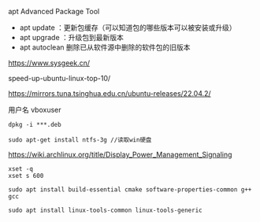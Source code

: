 
apt Advanced Package Tool
* apt update ：更新包缓存（可以知道包的哪些版本可以被安装或升级）
* apt upgrade ：升级包到最新版本
* apt autoclean 删除已从软件源中删除的软件包的旧版本

https://www.sysgeek.cn/

speed-up-ubuntu-linux-top-10/

https://mirrors.tuna.tsinghua.edu.cn/ubuntu-releases/22.04.2/

用户名
vboxuser


```
dpkg -i ***.deb 

sudo apt-get install ntfs-3g //读取win硬盘

```



https://wiki.archlinux.org/title/Display_Power_Management_Signaling

```
xset -q
xset s 600

```

```shell
sudo apt install build-essential cmake software-properties-common g++ gcc
```


```shell
sudo apt install linux-tools-common linux-tools-generic 
```